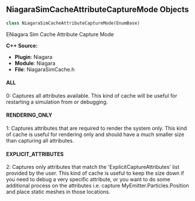 ## NiagaraSimCacheAttributeCaptureMode Objects

```python
class NiagaraSimCacheAttributeCaptureMode(EnumBase)
```

ENiagara Sim Cache Attribute Capture Mode

**C++ Source:**

- **Plugin**: Niagara
- **Module**: Niagara
- **File**: NiagaraSimCache.h

<a id="unreal.NiagaraSimCacheAttributeCaptureMode.ALL"></a>

#### ALL

0: Captures all attributes available.
This kind of cache will be useful for restarting a simulation from or debugging.

<a id="unreal.NiagaraSimCacheAttributeCaptureMode.RENDERING_ONLY"></a>

#### RENDERING_ONLY

1: Captures attributes that are required to render the system only.
This kind of cache is useful for rendering only and should have a much smaller
size than capturing all attributes.

<a id="unreal.NiagaraSimCacheAttributeCaptureMode.EXPLICIT_ATTRIBUTES"></a>

#### EXPLICIT_ATTRIBUTES

2: Captures only attributes that match the 'ExplicitCaptureAttributes' list provided by the user.
This kind of cache is useful to keep the size down if you need to debug a very
specific attribute, or you want to do some additional process on the attributes
i.e. capture MyEmitter.Particles.Position and place static meshes in those locations.

<a id="unreal.NiagartaDataChannelReadResult"></a>
